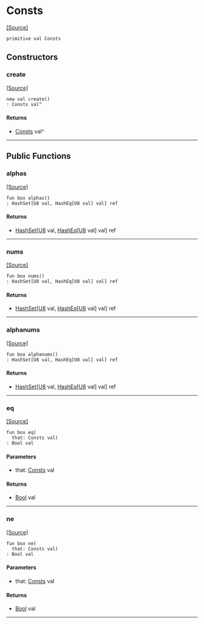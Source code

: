 # Consts
<span class="source-link">[[Source]](src/semver-__-version/consts.md#L5)</span>
```pony
primitive val Consts
```

## Constructors

### create
<span class="source-link">[[Source]](src/semver-__-version/consts.md#L5)</span>


```pony
new val create()
: Consts val^
```

#### Returns

* [Consts](semver-..-version-Consts.md) val^

---

## Public Functions

### alphas
<span class="source-link">[[Source]](src/semver-__-version/consts.md#L6)</span>


```pony
fun box alphas()
: HashSet[U8 val, HashEq[U8 val] val] ref
```

#### Returns

* [HashSet](collections-HashSet.md)\[[U8](builtin-U8.md) val, [HashEq](collections-HashEq.md)\[[U8](builtin-U8.md) val\] val\] ref

---

### nums
<span class="source-link">[[Source]](src/semver-__-version/consts.md#L10)</span>


```pony
fun box nums()
: HashSet[U8 val, HashEq[U8 val] val] ref
```

#### Returns

* [HashSet](collections-HashSet.md)\[[U8](builtin-U8.md) val, [HashEq](collections-HashEq.md)\[[U8](builtin-U8.md) val\] val\] ref

---

### alphanums
<span class="source-link">[[Source]](src/semver-__-version/consts.md#L13)</span>


```pony
fun box alphanums()
: HashSet[U8 val, HashEq[U8 val] val] ref
```

#### Returns

* [HashSet](collections-HashSet.md)\[[U8](builtin-U8.md) val, [HashEq](collections-HashEq.md)\[[U8](builtin-U8.md) val\] val\] ref

---

### eq
<span class="source-link">[[Source]](src/semver-__-version/consts.md#L6)</span>


```pony
fun box eq(
  that: Consts val)
: Bool val
```
#### Parameters

*   that: [Consts](semver-..-version-Consts.md) val

#### Returns

* [Bool](builtin-Bool.md) val

---

### ne
<span class="source-link">[[Source]](src/semver-__-version/consts.md#L6)</span>


```pony
fun box ne(
  that: Consts val)
: Bool val
```
#### Parameters

*   that: [Consts](semver-..-version-Consts.md) val

#### Returns

* [Bool](builtin-Bool.md) val

---

